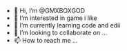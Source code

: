 - 👋 Hi, I’m @GMXBOXGOD
- 👀 I’m interested in game i like
- 🌱 I’m currently learning code and edii
- 💞️ I’m looking to collaborate on ...
- 📫 How to reach me ...

<!---
GMXBOXGOD/GMXBOXGOD is a ✨ special ✨ repository because its `README.md` (this file) appears on your GitHub profile.
You can click the Preview link to take a look at your changes.
--->
